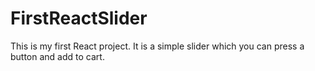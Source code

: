 # FirstReactSlider
This is my first React project.
It is a simple slider which you can press a button and add to cart.